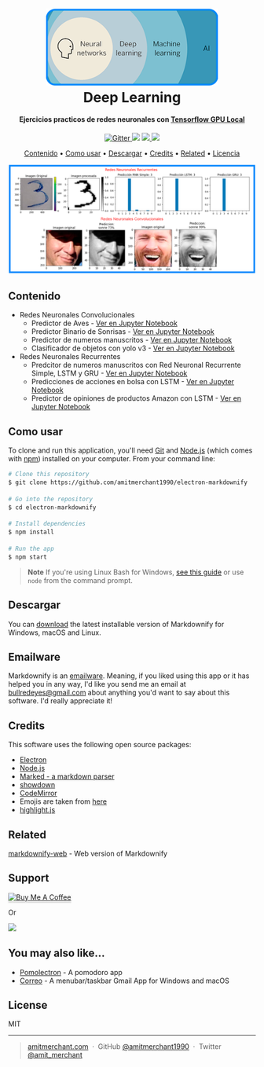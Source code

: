 <h1 align="center">
  <br>
  <a href="https://www.sap.com/insights/what-is-machine-learning.html"><img src="https://github.com/etson32/DEEP-LEARNING/blob/main/images/Deep%20Learning.png" alt="Markdownify" width="350"></a>
  <br>
  Deep Learning
  <br>
</h1>

<h4 align="center">Ejercicios practicos de redes neuronales con <a href="https://www.tensorflow.org/install/gpu" target="_blank">Tensorflow GPU Local</a></h4>

<p align="center">
  <a href="https://www.python.org/">
    <img src="https://img.shields.io/badge/python-3670A0?style=for-the-badge&logo=python&logoColor=ffdd54"
         alt="Gitter">
  </a>
  <a href="https://www.tensorflow.org/">
      <img src="https://img.shields.io/badge/TensorFlow-%23FF6F00.svg?style=for-the-badge&logo=TensorFlow&logoColor=white"></a>
  <a href="https://jupyter.org/">
      <img src="https://img.shields.io/badge/jupyter-%23FA0F00.svg?style=for-the-badge&logo=jupyter&logoColor=white">
  </a>
  <a href="https://keras.io/">
    <img src="https://img.shields.io/badge/Keras-%23D00000.svg?style=for-the-badge&logo=Keras&logoColor=white">
  </a>
</p>

<p align="center">
  <a href="#contenido">Contenido</a> •
  <a href="#Como-usar">Como usar</a> •
  <a href="#Descargar">Descargar</a> •
  <a href="#credits">Credits</a> •
  <a href="#related">Related</a> •
  <a href="#Licencia">Licencia</a>
</p>

![screenshot](https://github.com/etson32/DEEP-LEARNING/blob/main/images/predictions.png)

## Contenido

* Redes Neuronales Convolucionales
  - Predictor de Aves - [Ver en Jupyter Notebook](https://github.com/etson32/DEEP-LEARNING/blob/main/Redes%20Neuronales%20Convolucionales/Clasificacion%20de%20Aves-Red%20Neuronal%20Convolucional.ipynb)
  - Predictor Binario de Sonrisas - [Ver en Jupyter Notebook](https://github.com/etson32/DEEP-LEARNING/blob/main/Redes%20Neuronales%20Convolucionales/Clasificador%20Binario%20de%20Sonrisas-Red%20Neuronal%20Convolucional.ipynb)
  - Predictor de numeros manuscritos - [Ver en Jupyter Notebook](https://github.com/etson32/DEEP-LEARNING/blob/main/Redes%20Neuronales%20Convolucionales/Clasificador%20MNIST-Red%20Neuronal%20Convolucional.ipynb)
  - Clasificador de objetos con yolo v3 - [Ver en Jupyter Notebook](https://github.com/etson32/DEEP-LEARNING/blob/main/Redes%20Neuronales%20Convolucionales/Detector%20de%20objetos%20con%20Yolo%20v3%20y%20CNN/Clasificador%20de%20objetos%20yolo%20v3-Red%20Neuronal%20Convolucional.ipynb)
* Redes Neuronales Recurrentes
  - Predcitor de numeros manuscritos con Red Neuronal Recurrente Simple, LSTM y GRU - [Ver en Jupyter Notebook](https://github.com/etson32/DEEP-LEARNING/blob/main/Redes%20Neuronales%20Recurrentes/Clasificador%20de%20numeros%20manuscritos%20-%20SimpleRNN%20-%20LSTM%20-%20GRU.ipynb)
  - Predicciones de acciones en bolsa con LSTM - [Ver en Jupyter Notebook](https://github.com/etson32/DEEP-LEARNING/blob/main/Redes%20Neuronales%20Recurrentes/Predicciones%20de%20acciones%20en%20la%20bolsa/Predicciones%20de%20acciones%20en%20bolsa-Red%20LSTM.ipynb)
  - Predictor de opiniones de productos Amazon con LSTM - [Ver en Jupyter Notebook](https://github.com/etson32/DEEP-LEARNING/blob/main/Redes%20Neuronales%20Recurrentes/Clasificador%20de%20opiniones%20de%20productos%20Amazon-Red%20LSTM.ipynb)

## Como usar

To clone and run this application, you'll need [Git](https://git-scm.com) and [Node.js](https://nodejs.org/en/download/) (which comes with [npm](http://npmjs.com)) installed on your computer. From your command line:

```bash
# Clone this repository
$ git clone https://github.com/amitmerchant1990/electron-markdownify

# Go into the repository
$ cd electron-markdownify

# Install dependencies
$ npm install

# Run the app
$ npm start
```

> **Note**
> If you're using Linux Bash for Windows, [see this guide](https://www.howtogeek.com/261575/how-to-run-graphical-linux-desktop-applications-from-windows-10s-bash-shell/) or use `node` from the command prompt.


## Descargar

You can [download](https://github.com/amitmerchant1990/electron-markdownify/releases/tag/v1.2.0) the latest installable version of Markdownify for Windows, macOS and Linux.

## Emailware

Markdownify is an [emailware](https://en.wiktionary.org/wiki/emailware). Meaning, if you liked using this app or it has helped you in any way, I'd like you send me an email at <bullredeyes@gmail.com> about anything you'd want to say about this software. I'd really appreciate it!

## Credits

This software uses the following open source packages:

- [Electron](http://electron.atom.io/)
- [Node.js](https://nodejs.org/)
- [Marked - a markdown parser](https://github.com/chjj/marked)
- [showdown](http://showdownjs.github.io/showdown/)
- [CodeMirror](http://codemirror.net/)
- Emojis are taken from [here](https://github.com/arvida/emoji-cheat-sheet.com)
- [highlight.js](https://highlightjs.org/)

## Related

[markdownify-web](https://github.com/amitmerchant1990/markdownify-web) - Web version of Markdownify

## Support

<a href="https://www.buymeacoffee.com/5Zn8Xh3l9" target="_blank"><img src="https://www.buymeacoffee.com/assets/img/custom_images/purple_img.png" alt="Buy Me A Coffee" style="height: 41px !important;width: 174px !important;box-shadow: 0px 3px 2px 0px rgba(190, 190, 190, 0.5) !important;-webkit-box-shadow: 0px 3px 2px 0px rgba(190, 190, 190, 0.5) !important;" ></a>

<p>Or</p> 

<a href="https://www.patreon.com/amitmerchant">
	<img src="https://c5.patreon.com/external/logo/become_a_patron_button@2x.png" width="160">
</a>

## You may also like...

- [Pomolectron](https://github.com/amitmerchant1990/pomolectron) - A pomodoro app
- [Correo](https://github.com/amitmerchant1990/correo) - A menubar/taskbar Gmail App for Windows and macOS

## License

MIT

---

> [amitmerchant.com](https://www.amitmerchant.com) &nbsp;&middot;&nbsp;
> GitHub [@amitmerchant1990](https://github.com/amitmerchant1990) &nbsp;&middot;&nbsp;
> Twitter [@amit_merchant](https://twitter.com/amit_merchant)

